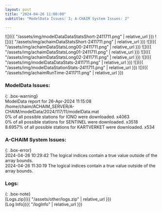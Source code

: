 ```yaml
---
layout: post
title: "2024-04-26 11:00:00"
subtitle: "ModelData Issues: 3; A-CHAIM System Issues: 2"

---
```


![]({{ "/assets/img/modelDataDataStatsShort-2411711.png" | relative_url }})
![]({{ "/assets/img/achaimDataStatsShort-2411711.png" | relative_url }})
![]({{ "/assets/img/achaimDataStatsLong00-2411711.png" | relative_url }})
![]({{ "/assets/img/achaimDataStatsLong01-2411711.png" | relative_url }})
![]({{ "/assets/img/achaimDataStatsLong02-2411711.png" | relative_url }})
![]({{ "/assets/img/modelDataDataStats-2411711.png" | relative_url }})
![]({{ "/assets/img/modelDataStationStats-2411711.png" | relative_url }})
![]({{ "/assets/img/achaimRunTime-2411711.png" | relative_url }})


### ModelData Issues:  
  
{: .box-warning}  
 ModelData report for 26-Apr-2024 11:15:08   
 /home/chaim/ACHAIM_SERVER/A-CHAIM/modelData/2024/117/11/modelData.mat   
 0% of all possible stations for IONO were downloaded. x4063   
 0% of all possible stations for SENTINEL were downloaded. x3518   
 8.6957% of all possible stations for KARTVERKET were downloaded. x534   
  
### A-CHAIM System Issues:  
  
{: .box-error}  
2024-04-26 10:29:42 The logical indices contain a true value outside of the array bounds.  
2024-04-26 11:30:19 The logical indices contain a true value outside of the array bounds.  

### Logs:  
  
{: .box-note}  
[Logs.zip]({{ "/assets/other/logs.zip" | relative_url }})  
[Log Info]({{ "/logInfo" | relative_url }})  
